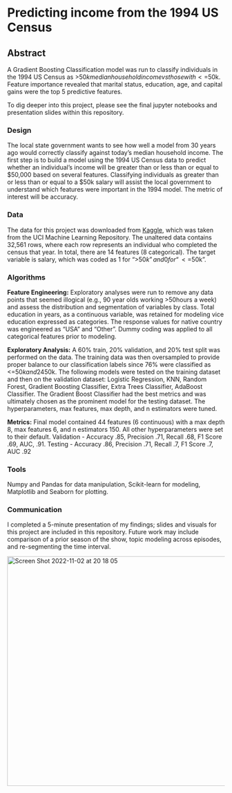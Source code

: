 # Predicting income from the 1994 US Census

## Abstract

A Gradient Boosting Classification model was run to classify individuals in the 1994 US Census as >$50k median household income vs those with <=$50k. Feature importance revealed that marital status, education, age, and capital gains were the top 5 predictive features.

To dig deeper into this project, please see the final jupyter notebooks and presentation slides within this repository.

### Design
The local state government wants to see how well a model from 30 years ago would correctly classify against today’s median household income. The first step is to build a model using the 1994 US Census data to predict whether an individual’s income will be greater than or less than or equal to $50,000 based on several features. Classifying individuals as greater than or less than or equal to a $50k salary will assist the local government to understand which features were important in the 1994 model. The metric of interest will be accuracy.

### Data  
The data for this project was downloaded from [Kaggle](https://www.kaggle.com/datasets/ayessa/salary-prediction-classification?select=salary.csv), which was taken from the UCI Machine Learning Repository. The unaltered data contains 32,561 rows, where each row represents an individual who completed the census that year. In total, there are 14 features (8 categorical). The target variable is salary, which was coded as 1 for “>$50k” and 0 for “<=$50k”.

### Algorithms  
**Feature Engineering:** Exploratory analyses were run to remove any data points that seemed illogical (e.g., 90 year olds working >50hours a week) and assess the distribution and segmentation of variables by class. Total education in years, as a continuous variable, was retained for modeling vice education expressed as categories. The response values for native country was engineered as “USA” and “Other”. Dummy coding was applied to all categorical features prior to modeling. 

**Exploratory Analysis:** A 60% train, 20% validation, and 20% test split was performed on the data. The training data was then oversampled to provide proper balance to our classification labels since 76% were classified as <=$50k and 24% as >$50k. The following models were tested on the training dataset and then on the validation dataset: Logistic Regression, KNN, Random Forest, Gradient Boosting Classifier, Extra Trees Classifier, AdaBoost Classifier. The Gradient Boost Classifier had the best metrics and was ultimately chosen as the prominent model for the testing dataset. The hyperparameters, max features, max depth, and n estimators were tuned.

**Metrics:** Final model contained 44 features (6 continuous) with a max depth 8, max features 6, and n estimators 150. All other hyperparameters were set to their default.
Validation - Accuracy .85, Precision .71, Recall .68, F1 Score .69, AUC, .91.
Testing - Accuracy .86, Precision .71, Recall .7, F1 Score .7, AUC .92

### Tools  
Numpy and Pandas for data manipulation, Scikit-learn for modeling, Matplotlib and Seaborn for plotting.

### Communication  
I completed a 5-minute presentation of my findings; slides and visuals for this project are included in this repository. Future work may include comparison of a prior season of the show, topic modeling across episodes, and re-segmenting the time interval.

<img width="531" alt="Screen Shot 2022-11-02 at 20 18 05" src="https://user-images.githubusercontent.com/80511410/199476537-ebccdf9d-e957-4e2c-9ea5-8b09e194a4e2.png">


